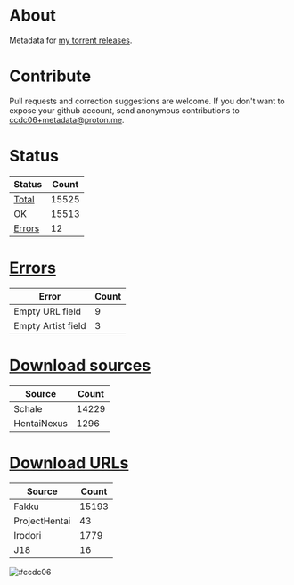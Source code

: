 # About
Metadata for [my torrent releases](https://sukebei.nyaa.si/?q=CCDC06).

# Contribute
Pull requests and correction suggestions are welcome. If you don't want to expose your github account, send anonymous contributions to [ccdc06+metadata@proton.me](mailto:ccdc06+metadata@proton.me).

<!-- [Status] -->
# Status
|Status|Count|
|-|-|
|[Total](indexes/list.csv)|15525|
|OK|15513|
|[Errors](indexes/errors.csv)|12|

# [Errors](indexes/errors.csv)
|Error|Count|
|-|-|
|Empty URL field|9|
|Empty Artist field|3|

# [Download sources](indexes/downloadSource.csv)
|Source|Count|
|-|-|
|Schale|14229|
|HentaiNexus|1296|

# [Download URLs](indexes/urlSource.csv)
|Source|Count|
|-|-|
|Fakku|15193|
|ProjectHentai|43|
|Irodori|1779|
|J18|16|
<!-- [/Status] -->

![#ccdc06](https://placehold.co/15x15/ccdc06/ccdc06.png)
